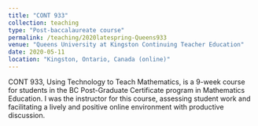 ```yaml
---
title: "CONT 933"
collection: teaching
type: "Post-baccalaureate course"
permalink: /teaching/2020latespring-Queens933
venue: "Queens University at Kingston Continuing Teacher Education"
date: 2020-05-11
location: "Kingston, Ontario, Canada (online)"
---
```


CONT 933, Using Technology to Teach Mathematics, is a 9-week course for students in the BC Post-Graduate Certificate program in Mathematics Education. I was the instructor for this course, assessing student work and facilitating a lively and positive online environment with productive discussion.
